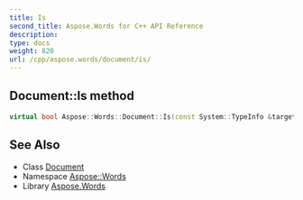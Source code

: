 ```yaml
---
title: Is
second_title: Aspose.Words for C++ API Reference
description: 
type: docs
weight: 820
url: /cpp/aspose.words/document/is/
---
```

## Document::Is method




```cpp
virtual bool Aspose::Words::Document::Is(const System::TypeInfo &target) const override
```

## See Also

* Class [Document](../)
* Namespace [Aspose::Words](../../)
* Library [Aspose.Words](../../../)
